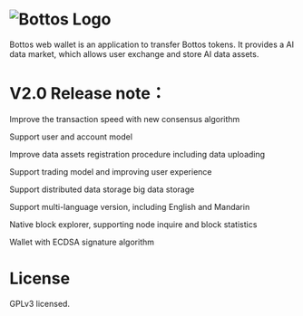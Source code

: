 # ![Bottos Logo](https://github.com/Bottos-project/wallet/blob/master/pic/logo.png)

Bottos web wallet is an application to transfer Bottos tokens. It provides a AI data market, which allows user exchange and store AI data assets.

# V2.0 Release note：

   Improve the transaction speed with new consensus algorithm
   
   Support user and account model

   Improve data assets registration procedure including data uploading 

   Support trading model and improving user experience

   Support distributed data storage big data storage 

   Support multi-language version, including English and Mandarin 

   Native block explorer, supporting node inquire and block statistics

   Wallet with ECDSA signature algorithm
# License
GPLv3 licensed.
